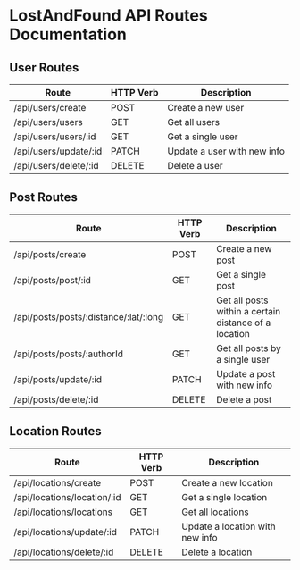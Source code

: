 # LostAndFound API Routes Documentation

## User Routes

<!-- use table to display routes -->

| Route | HTTP Verb | Description |
|-------|-----------|-------------|
| /api/users/create | POST | Create a new user |
| /api/users/users | GET | Get all users |
| /api/users/users/:id | GET | Get a single user |
| /api/users/update/:id | PATCH | Update a user with new info |
| /api/users/delete/:id | DELETE | Delete a user |

## Post Routes

| Route | HTTP Verb | Description |
|-------|-----------|-------------|
| /api/posts/create | POST | Create a new post |
| /api/posts/post/:id | GET | Get a single post |
| /api/posts/posts/:distance/:lat/:long | GET | Get all posts within a certain distance of a location |
| /api/posts/posts/:authorId | GET | Get all posts by a single user |
| /api/posts/update/:id | PATCH | Update a post with new info |
| /api/posts/delete/:id | DELETE | Delete a post |

## Location Routes

| Route | HTTP Verb | Description |
|-------|-----------|-------------|
| /api/locations/create | POST | Create a new location |
| /api/locations/location/:id | GET | Get a single location |
| /api/locations/locations | GET | Get all locations |
| /api/locations/update/:id | PATCH | Update a location with new info |
| /api/locations/delete/:id | DELETE | Delete a location |
